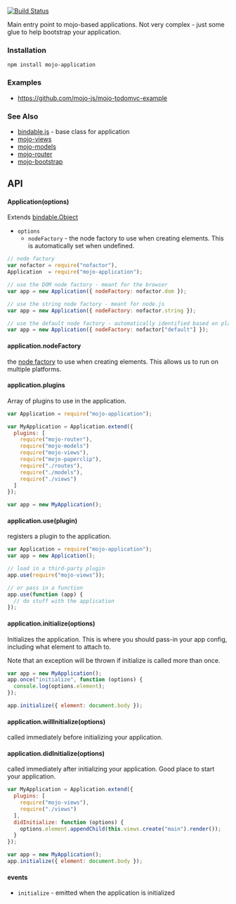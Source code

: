[![Build Status](https://travis-ci.org/classdojo/mojo-application.svg?branch=master)](https://travis-ci.org/classdojo/mojo-application)

Main entry point to mojo-based applications. Not very complex - just some glue to help bootstrap your application.

### Installation

```
npm install mojo-application
```

### Examples

- https://github.com/mojo-js/mojo-todomvc-example

### See Also

- [bindable.js](https://github.com/classdojo/bindable.js) - base class for application
- [mojo-views](https://github.com/mojo-js/mojo-views)
- [mojo-models](https://github.com/mojo-js/mojo-models)
- [mojo-router](https://github.com/mojo-js/mojo-router)
- [mojo-bootstrap](https://github.com/mojo-js/mojo-bootstrap)

## API

#### Application(options)

Extends [bindable.Object](https://github.com/classdojo/bindable.js)

- `options`
  - `nodeFactory` - the node factory to use when creating elements. This is automatically set when undefined.

```javascript
// node factory
var nofactor = require("nofactor"),
Application  = require("mojo-application");

// use the DOM node factory - meant for the browser
var app = new Application({ nodeFactory: nofactor.dom });

// use the string node factory - meant for node.js
var app = new Application({ nodeFactory: nofactor.string });

// use the default node factory - automatically identified based on platform.
var app = new Application({ nodeFactory: nofactor["default"] });
```

#### application.nodeFactory

the [node factory](https://github.com/mojo-js/nofactor.js) to use when creating elements. This allows us to run on multiple platforms.

#### application.plugins

Array of plugins to use in the application.

```javascript
var Application = require("mojo-application");

var MyApplication = Application.extend({
  plugins: [
    require("mojo-router"),
    require("mojo-models")
    require("mojo-views"),
    require("mojo-paperclip"),
    require("./routes"),
    require("./models"),
    require("./views")
  ]
});

var app = new MyApplication();
```

#### application.use(plugin)

registers a plugin to the application.

```javascript
var Application = require("mojo-application");
var app = new Application();

// load in a third-party plugin
app.use(require("mojo-views"));

// or pass in a function
app.use(function (app) {
  // do stuff with the application
});
```

#### application.initialize(options)

Initializes the application. This is where you should pass-in your app config, including what element to attach to.

Note that an exception will be thrown if initialize is called more than once.

```javascript
var app = new MyApplication();
app.once("initialize", function (options) {
  console.log(options.element);
});

app.initialize({ element: document.body });
```

#### application.willInitialize(options)

called immediately before initializing your application.

#### application.didInitialize(options)

called immediately after initializing your application. Good place to start your application.

```javascript
var MyApplication = Application.extend({
  plugins: [
    require("mojo-views"),
    require("./views")
  ],
  didInitialize: function (options) {
    options.element.appendChild(this.views.create("main").render());
  }
});

var app = new MyApplication();
app.initialize({ element: document.body });
```

#### events

- `initialize` - emitted when the application is initialized
